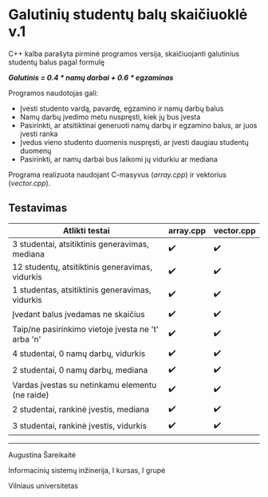 # Galutinių studentų balų skaičiuoklė v.1

C++ kalba parašyta pirminė programos versija, skaičiuojanti galutinius studentų balus pagal formulę

***Galutinis = 0.4 * namų darbai + 0.6 * egzaminas***

Programos naudotojas gali:

 - Įvesti studento vardą, pavardę, egzamino ir namų darbų balus
 - Namų darbų įvedimo metu nuspręsti, kiek jų bus įvesta
 - Pasirinkti, ar atsitiktinai generuoti namų darbų ir egzamino balus, ar juos įvesti ranka
 - Įvedus vieno studento duomenis nuspręsti, ar įvesti daugiau studentų duomenų
 - Pasirinkti, ar namų darbai bus laikomi jų vidurkiu ar mediana

Programa realizuota naudojant C-masyvus (*array.cpp*) ir vektorius (*vector.cpp*).


## Testavimas
| Atlikti testai | array.cpp | vector.cpp |
|--|--|--|
| 3 studentai, atsitiktinis generavimas, mediana |:heavy_check_mark:| :heavy_check_mark: |
| 12 studentų, atsitiktinis generavimas, vidurkis | :heavy_check_mark: | :heavy_check_mark: |
| 1 studentas, atsitiktinis generavimas, vidurkis |:heavy_check_mark:  | :heavy_check_mark: |
| Įvedant balus įvedamas ne skaičius | :heavy_check_mark: | :heavy_check_mark: |
| Taip/ne pasirinkimo vietoje įvesta ne 't' arba 'n' | :heavy_check_mark: | :heavy_check_mark: |
| 4 studentai, 0 namų darbų, vidurkis| :heavy_check_mark: | :heavy_check_mark: |
| 2 studentai, 0 namų darbų, mediana | :heavy_check_mark: | :heavy_check_mark: |
| Vardas įvestas su netinkamu elementu (ne raide) | :heavy_check_mark: | :heavy_check_mark: |
| 2 studentai, rankinė įvestis, mediana | :heavy_check_mark: | :heavy_check_mark: |
| 3 studentai, rankinė įvestis, vidurkis | :heavy_check_mark: | :heavy_check_mark: |

------------
Augustina Šareikaitė

Informacinių sistemų inžinerija, I kursas, I grupė

Vilniaus universitetas

